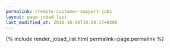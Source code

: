 ```yaml
---
permalink: /remote-customer-support-jobs
layout: page-jobad-list
last_modified_at: 2018-10-26T18:54:17+0200
---
```

{% include render_jobad_list.html permalink=page.permalink %}
